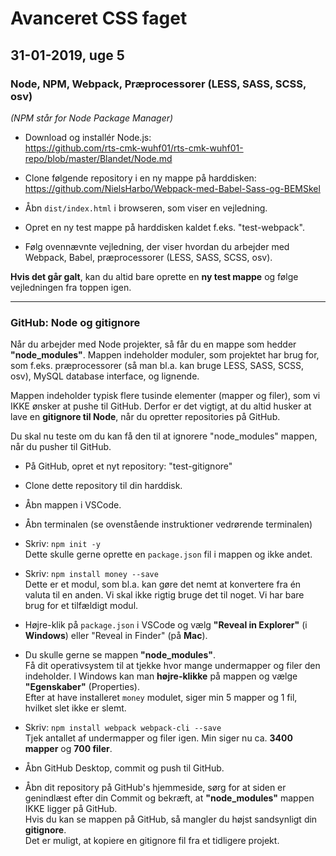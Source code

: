 # Avanceret CSS faget

## 31-01-2019, uge 5

### **Node, NPM, Webpack, Præprocessorer (LESS, SASS, SCSS, osv)**

*(NPM står for Node Package Manager)*

* Download og installér Node.js:<br>
https://github.com/rts-cmk-wuhf01/rts-cmk-wuhf01-repo/blob/master/Blandet/Node.md

* Clone følgende repository i en ny mappe på harddisken:
https://github.com/NielsHarbo/Webpack-med-Babel-Sass-og-BEMSkel

* Åbn `dist/index.html` i browseren, som viser en vejledning.

* Opret en ny test mappe på harddisken kaldet f.eks. "test-webpack".

* Følg ovennævnte vejledning, der viser hvordan du arbejder med Webpack, Babel, præprocessorer (LESS, SASS, SCSS, osv).

**Hvis det går galt**, kan du altid bare oprette en **ny test mappe** og følge vejledningen fra toppen igen.



---



### **GitHub: Node og gitignore**

Når du arbejder med Node projekter, så får du en mappe som hedder **"node_modules"**. Mappen indeholder moduler, som projektet har brug for, som f.eks. præprocessorer (så man bl.a. kan bruge LESS, SASS, SCSS, osv), MySQL database interface, og lignende.

Mappen indeholder typisk flere tusinde elementer (mapper og filer), som vi IKKE ønsker at pushe til GitHub. Derfor er det vigtigt, at du altid husker at lave en **gitignore til Node**, når du opretter repositories på GitHub.

Du skal nu teste om du kan få den til at ignorere "node_modules" mappen, når du pusher til GitHub.

* På GitHub, opret et nyt repository: "test-gitignore"

* Clone dette repository til din harddisk.

* Åbn mappen i VSCode.

* Åbn terminalen (se ovenstående instruktioner vedrørende terminalen)

* Skriv: `npm init -y`<br>
Dette skulle gerne oprette en `package.json` fil i mappen og ikke andet.

* Skriv: `npm install money --save`<br>
Dette er et modul, som bl.a. kan gøre det nemt at konvertere fra én valuta til en anden. Vi skal ikke rigtig bruge det til noget. Vi har bare brug for et tilfældigt modul.

* Højre-klik på `package.json` i VSCode og vælg **"Reveal in Explorer"** (i **Windows**) eller "Reveal in Finder" (på **Mac**).

* Du skulle gerne se mappen **"node_modules"**.<br>
Få dit operativsystem til at tjekke hvor mange undermapper og filer den indeholder. I Windows kan man **højre-klikke** på mappen og vælge **"Egenskaber"** (Properties).<br>
Efter at have installeret `money` modulet, siger min 5 mapper og 1 fil, hvilket slet ikke er slemt.

* Skriv: `npm install webpack webpack-cli --save`<br>
Tjek antallet af undermapper og filer igen. Min siger nu ca. **3400 mapper** og **700 filer**.

* Åbn GitHub Desktop, commit og push til GitHub.

* Åbn dit repository på GitHub's hjemmeside, sørg for at siden er genindlæst efter din Commit og bekræft, at **"node_modules"** mappen IKKE ligger på GitHub. <br>Hvis du kan se mappen på GitHub, så mangler du højst sandsynligt din **gitignore**.<br>
Det er muligt, at kopiere en gitignore fil fra et tidligere projekt.